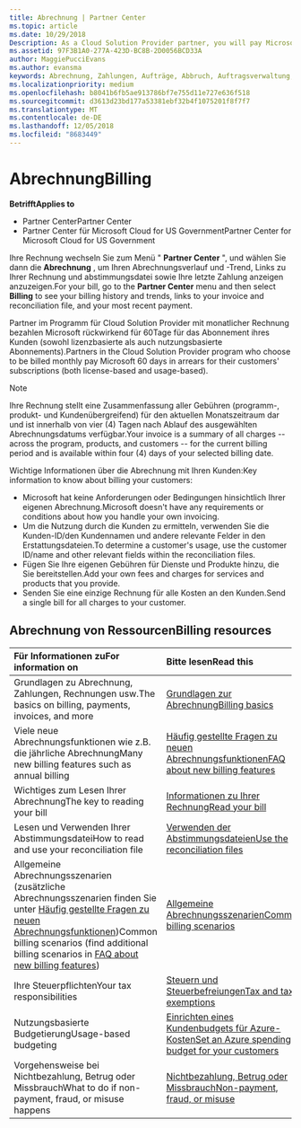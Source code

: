 ```yaml
---
title: Abrechnung | Partner Center
ms.topic: article
ms.date: 10/29/2018
Description: As a Cloud Solution Provider partner, you will pay Microsoft 60 days in arrears for the license-based and usage-based subscriptions of your customers.
ms.assetid: 97F3B1A0-277A-423D-BC8B-2D0056BCD33A
author: MaggiePucciEvans
ms.author: evansma
keywords: Abrechnung, Zahlungen, Aufträge, Abbruch, Auftragsverwaltung, Nichtbezahlung, Betrug, Missbrauch, Steuern, Steuerbefreiungen, Abstimmungsdateien, Abstimmungsdatei
ms.localizationpriority: medium
ms.openlocfilehash: b8041b6fb5ae913786bf7e755d11e727e636f518
ms.sourcegitcommit: d3613d23bd177a53381ebf32b4f1075201f8f7f7
ms.translationtype: MT
ms.contentlocale: de-DE
ms.lasthandoff: 12/05/2018
ms.locfileid: "8683449"
---
```

# <a name="billing"></a><span data-ttu-id="356e1-103">Abrechnung</span><span class="sxs-lookup"><span data-stu-id="356e1-103">Billing</span></span>

**<span data-ttu-id="356e1-104">Betrifft</span><span class="sxs-lookup"><span data-stu-id="356e1-104">Applies to</span></span>**

-  <span data-ttu-id="356e1-105">Partner Center</span><span class="sxs-lookup"><span data-stu-id="356e1-105">Partner Center</span></span>
-  <span data-ttu-id="356e1-106">Partner Center für Microsoft Cloud for US Government</span><span class="sxs-lookup"><span data-stu-id="356e1-106">Partner Center for Microsoft Cloud for US Government</span></span>
 
 
<span data-ttu-id="356e1-107">Ihre Rechnung wechseln Sie zum Menü " **Partner Center** ", und wählen Sie dann die **Abrechnung** , um Ihren Abrechnungsverlauf und -Trend, Links zu Ihrer Rechnung und abstimmungsdatei sowie Ihre letzte Zahlung anzeigen anzuzeigen.</span><span class="sxs-lookup"><span data-stu-id="356e1-107">For your bill, go to the **Partner Center** menu and then select **Billing** to see your billing history and trends, links to your invoice and reconciliation file, and your most recent payment.</span></span>

<span data-ttu-id="356e1-108">Partner im Programm für Cloud Solution Provider mit monatlicher Rechnung bezahlen Microsoft rückwirkend für 60Tage für das Abonnement ihres Kunden (sowohl lizenzbasierte als auch nutzungsbasierte Abonnements).</span><span class="sxs-lookup"><span data-stu-id="356e1-108">Partners in the Cloud Solution Provider program who choose to be billed monthly pay Microsoft 60 days in arrears for their customers' subscriptions (both license-based and usage-based).</span></span>

> [!NOTE]  
> <span data-ttu-id="356e1-109">Ihre Rechnung stellt eine Zusammenfassung aller Gebühren (programm-, produkt- und Kundenübergreifend) für den aktuellen Monatszeitraum dar und ist innerhalb von vier (4) Tagen nach Ablauf des ausgewählten Abrechnungsdatums verfügbar.</span><span class="sxs-lookup"><span data-stu-id="356e1-109">Your invoice is a summary of all charges -- across the program, products, and customers -- for the current billing period and is available within four (4) days of your selected billing date.</span></span>

<span data-ttu-id="356e1-110">Wichtige Informationen über die Abrechnung mit Ihren Kunden:</span><span class="sxs-lookup"><span data-stu-id="356e1-110">Key information to know about billing your customers:</span></span>

-   <span data-ttu-id="356e1-111">Microsoft hat keine Anforderungen oder Bedingungen hinsichtlich Ihrer eigenen Abrechnung.</span><span class="sxs-lookup"><span data-stu-id="356e1-111">Microsoft doesn't have any requirements or conditions about how you handle your own invoicing.</span></span>
-   <span data-ttu-id="356e1-112">Um die Nutzung durch die Kunden zu ermitteln, verwenden Sie die Kunden-ID/den Kundennamen und andere relevante Felder in den Erstattungsdateien.</span><span class="sxs-lookup"><span data-stu-id="356e1-112">To determine a customer's usage, use the customer ID/name and other relevant fields within the reconciliation files.</span></span>
-   <span data-ttu-id="356e1-113">Fügen Sie Ihre eigenen Gebühren für Dienste und Produkte hinzu, die Sie bereitstellen.</span><span class="sxs-lookup"><span data-stu-id="356e1-113">Add your own fees and charges for services and products that you provide.</span></span>
-   <span data-ttu-id="356e1-114">Senden Sie eine einzige Rechnung für alle Kosten an den Kunden.</span><span class="sxs-lookup"><span data-stu-id="356e1-114">Send a single bill for all charges to your customer.</span></span>

## <a name="billing-resources"></a><span data-ttu-id="356e1-115">Abrechnung von Ressourcen</span><span class="sxs-lookup"><span data-stu-id="356e1-115">Billing resources</span></span>
|**<span data-ttu-id="356e1-116">Für Informationen zu</span><span class="sxs-lookup"><span data-stu-id="356e1-116">For information on</span></span>**   |**<span data-ttu-id="356e1-117">Bitte lesen</span><span class="sxs-lookup"><span data-stu-id="356e1-117">Read this</span></span>**    |
|:-----------------------------|:-----------------|
|<span data-ttu-id="356e1-118">Grundlagen zu Abrechnung, Zahlungen, Rechnungen usw.</span><span class="sxs-lookup"><span data-stu-id="356e1-118">The basics on billing, payments, invoices, and  more</span></span>   |[<span data-ttu-id="356e1-119">Grundlagen zur Abrechnung</span><span class="sxs-lookup"><span data-stu-id="356e1-119">Billing basics</span></span>](billing-basics.md)
|<span data-ttu-id="356e1-120">Viele neue Abrechnungsfunktionen wie z.B. die jährliche Abrechnung</span><span class="sxs-lookup"><span data-stu-id="356e1-120">Many new billing features such as annual billing</span></span>   |[<span data-ttu-id="356e1-121">Häufig gestellte Fragen zu neuen Abrechnungsfunktionen</span><span class="sxs-lookup"><span data-stu-id="356e1-121">FAQ about new billing features</span></span>](faq-about-new-billing-features.md)|
|<span data-ttu-id="356e1-122">Wichtiges zum Lesen Ihrer Abrechnung</span><span class="sxs-lookup"><span data-stu-id="356e1-122">The key to reading your bill</span></span>   |[<span data-ttu-id="356e1-123">Informationen zu Ihrer Rechnung</span><span class="sxs-lookup"><span data-stu-id="356e1-123">Read your bill</span></span>](read-your-bill.md)   |
|<span data-ttu-id="356e1-124">Lesen und Verwenden Ihrer Abstimmungsdatei</span><span class="sxs-lookup"><span data-stu-id="356e1-124">How to read and use your reconciliation file</span></span>   |[<span data-ttu-id="356e1-125">Verwenden der Abstimmungsdateien</span><span class="sxs-lookup"><span data-stu-id="356e1-125">Use the reconciliation files</span></span>](use-the-reconciliation-files.md)|
|<span data-ttu-id="356e1-126">Allgemeine Abrechnungsszenarien (zusätzliche Abrechnungsszenarien finden Sie unter [Häufig gestellte Fragen zu neuen Abrechnungsfunktionen](faq-about-new-billing-features.md))</span><span class="sxs-lookup"><span data-stu-id="356e1-126">Common billing scenarios (find additional billing scenarios in [FAQ about new billing features](faq-about-new-billing-features.md))</span></span>|[<span data-ttu-id="356e1-127">Allgemeine Abrechnungsszenarien</span><span class="sxs-lookup"><span data-stu-id="356e1-127">Common billing scenarios</span></span>](common-billing-scenarios.md)|
|<span data-ttu-id="356e1-128">Ihre Steuerpflichten</span><span class="sxs-lookup"><span data-stu-id="356e1-128">Your tax responsibilities</span></span>   | [<span data-ttu-id="356e1-129">Steuern und Steuerbefreiungen</span><span class="sxs-lookup"><span data-stu-id="356e1-129">Tax and tax exemptions</span></span>](tax-and-tax-exemptions.md)|
|<span data-ttu-id="356e1-130">Nutzungsbasierte Budgetierung</span><span class="sxs-lookup"><span data-stu-id="356e1-130">Usage-based budgeting</span></span>    |[<span data-ttu-id="356e1-131">Einrichten eines Kundenbudgets für Azure-Kosten</span><span class="sxs-lookup"><span data-stu-id="356e1-131">Set an Azure spending budget for your customers</span></span>](set-an-azure-spending-budget-for-your-customers.md)|
|<span data-ttu-id="356e1-132">Vorgehensweise bei Nichtbezahlung, Betrug oder Missbrauch</span><span class="sxs-lookup"><span data-stu-id="356e1-132">What to do if non-payment, fraud, or misuse happens</span></span>   |[<span data-ttu-id="356e1-133">Nichtbezahlung, Betrug oder Missbrauch</span><span class="sxs-lookup"><span data-stu-id="356e1-133">Non-payment, fraud, or misuse</span></span>](non-payment--fraud--or-misuse.md)|




















